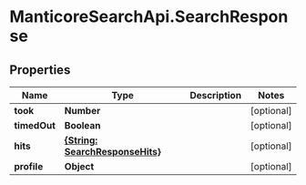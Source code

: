 # ManticoreSearchApi.SearchResponse

## Properties

Name | Type | Description | Notes
------------ | ------------- | ------------- | -------------
**took** | **Number** |  | [optional] 
**timedOut** | **Boolean** |  | [optional] 
**hits** | [**{String: SearchResponseHits}**](SearchResponseHits.md) |  | [optional] 
**profile** | **Object** |  | [optional] 



